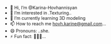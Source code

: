 - 👋 Hi, I’m @Karina-Hovhannisyan
- 👀 I’m interested in .Texturing..
- 🌱 I’m currently learning 3D modeling
- 📫 How to reach me hovh.karine@gmail.com...
- 😄 Pronouns: ..she.
- ⚡ Fun fact: 🤷🏼‍♀️...

<!---
Karina-Hovhannisyan/Karina-Hovhannisyan is a ✨ special ✨ repository because its `README.md` (this file) appears on your GitHub profile.
You can click the Preview link to take a look at your changes.
--->
